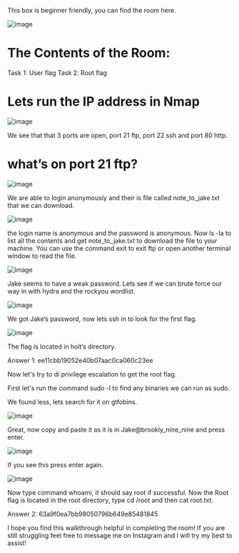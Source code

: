This box is beginner friendly, you can find the room here.

![image](https://github.com/seanknght/CTF-Write-ups/assets/149443469/599ff6e1-1036-49fd-8b02-3dd96109173a)

# The Contents of the Room:
Task 1: User flag
Task 2: Root flag
# Lets run the IP address in Nmap

![image](https://github.com/seanknght/CTF-Write-ups/assets/149443469/ad0aefa7-0573-4d06-b69e-8597fc15d6aa)

We see that that 3 ports are open, port 21 ftp, port 22 ssh and port 80 http.

# what’s on port 21 ftp?

![image](https://github.com/seanknght/CTF-Write-ups/assets/149443469/6ec9bc3a-c97f-4d02-9378-10f26d7c1c20)

We are able to login anonymously and their is file called note_to_jake.txt that we can download.

![image](https://github.com/seanknght/CTF-Write-ups/assets/149443469/abe5c5af-7335-4033-9a1b-969da3255c47)

the login name is anonymous and the password is anonymous. Now ls -la to list all the contents and get note_to_jake.txt to download the file to your machine. You can use the command exit to exit ftp or open another terminal window to read the file.

![image](https://github.com/seanknght/CTF-Write-ups/assets/149443469/8953edd9-e780-46ca-9dda-da845f9b9796)

Jake seems to have a weak password. Lets see if we can brute force our way in with hydra and the rockyou wordlist.

![image](https://github.com/seanknght/CTF-Write-ups/assets/149443469/f5fc74f2-f016-48ff-89dc-8b9dff313cec)

We got Jake’s password, now lets ssh in to look for the first flag.

![image](https://github.com/seanknght/CTF-Write-ups/assets/149443469/e7b7982e-2f6c-458f-9149-a982eb8c90b4)

The flag is located in holt’s directory.

Answer 1: ee11cbb19052e40b07aac0ca060c23ee

Now let's try to di privilege escalation to get the root flag.

First let's run the command sudo -l to find any binaries we can run as sudo.

We found less, lets search for it on gtfobins.

![image](https://github.com/seanknght/CTF-Write-ups/assets/149443469/cd2f1244-5fa0-4c34-9387-1c412e10e294)

Great, now copy and paste it as it is in Jake@brookly_nine_nine and press enter.

![image](https://github.com/seanknght/CTF-Write-ups/assets/149443469/cf8c54ad-7f61-42b5-b77c-1c9386d6a9fe)

If you see this press enter again.

![image](https://github.com/seanknght/CTF-Write-ups/assets/149443469/a9859f71-9885-4073-9d43-53e53f9ce4af)

Now type command whoami, it should say root if successful. Now the Root flag is located in the root directory, type cd /root and then cat root.txt.

Answer 2: 63a9f0ea7bb98050796b649e85481845

I hope you find this walkthrough helpful in completing the room! If you are still struggling feel free to message me on Instagram and I will try my best to assist!
